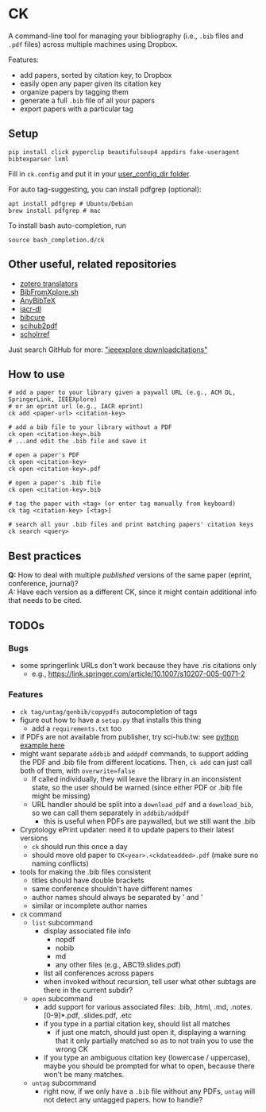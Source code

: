 CK
==

A command-line tool for managing your bibliography (i.e., `.bib` files and `.pdf` files) across multiple machines using Dropbox.

Features:

 - add papers, sorted by citation key, to Dropbox
 - easily open any paper given its citation key
 - organize papers by tagging them
 - generate a full `.bib` file of all your papers
 - export papers with a particular tag

Setup
-----

    pip install click pyperclip beautifulsoup4 appdirs fake-useragent bibtexparser lxml

Fill in `ck.config` and put it in your [user_config_dir folder](https://pypi.org/project/appdirs/).

For auto tag-suggesting, you can install pdfgrep (optional):
    
    apt install pdfgrep # Ubuntu/Debian
    brew install pdfgrep # mac

To install bash auto-completion, run

    source bash_completion.d/ck

Other useful, related repositories
----------------------------------

 - [zotero translators](https://github.com/zotero/translators/blob/master/IEEE%20Xplore.js)
 - [BibFromXplore.sh](https://github.com/rval735/BNN-PhD/blob/9a8941bbdf2a9c0dbda4420b522ca306da216e0c/Scripts/BibFromXplore.sh)
 - [AnyBibTeX](https://github.com/Livich/AnyBibTeX)
 - [iacr-dl](https://github.com/znewman01/iacr-dl)
 - [bibcure](https://github.com/bibcure/bibcure)
 - [scihub2pdf](https://github.com/bibcure/scihub2pdf)
 - [scholrref](https://adamsgaard.dk/scholarref.html)

Just search GitHub for more: ["ieeexplore downloadcitations"](https://github.com/search?q=ieeexplore+downloadcitations&type=Code)

How to use
----------

    # add a paper to your library given a paywall URL (e.g., ACM DL, SpringerLink, IEEEXplore)
    # or an eprint url (e.g., IACR eprint)
    ck add <paper-url> <citation-key>

    # add a bib file to your library without a PDF
    ck open <citation-key>.bib
    # ...and edit the .bib file and save it

    # open a paper's PDF
    ck open <citation-key>
    ck open <citation-key>.pdf

    # open a paper's .bib file
    ck open <citation-key>.bib

    # tag the paper with <tag> (or enter tag manually from keyboard)
    ck tag <citation-key> [<tag>]

    # search all your .bib files and print matching papers' citation keys
    ck search <query>

Best practices
--------------

**Q:** How to deal with multiple _published_ versions of the same paper (eprint, conference, journal)?  
_A:_ Have each version as a different CK, since it might contain additional info that needs to be cited.

TODOs
-----

### Bugs

 - some springerlink URLs don't work because they have .ris citations only
    + e.g., https://link.springer.com/article/10.1007/s10207-005-0071-2 

### Features

 - `ck tag/untag/genbib/copypdfs` autocompletion of tags
 - figure out how to have a `setup.py` that installs this thing
    + add a `requirements.txt` too
 - if PDFs are not available from publisher, try sci-hub.tw: see [python example here](https://gist.github.com/mpratt14/df20f09a06ba4249f3fad0776610f39d)
 - might want separate `addbib` and `addpdf` commands, to support adding the PDF and .bib file from different locations. Then, `ck add` can just call both of them, with `overwrite=false`
    - If called individually, they will leave the library in an inconsistent state, so the user should be warned (since either PDF or .bib file might be missing)
    + URL handler should be split into a `download_pdf` and a `download_bib`, so we can call them separately in `addbib/addpdf`
        + this is useful when PDFs are paywalled, but we still want the .bib
 - Cryptology ePrint updater: need it to update papers to their latest versions
    - `ck` should run this once a day
    + should move old paper to `CK<year>.<ckdateadded>.pdf` (make sure no naming conflicts)
 - tools for making the .bib files consistent
    + titles should have double brackets
    + same conference shouldn't have different names
    + author names should always be separated by ' and '
    - similar or incomplete author names
 - `ck` command
    - `list` subcommand
        - display associated file info
            - nopdf
            - nobib
            - md
            - any other files (e.g., ABC19.slides.pdf)
        - list all conferences across papers
        - when invoked without recursion, tell user what other subtags are there in the current subdir?
    - `open` subcommand
        - add support for various associated files: .bib, .html, .md, .notes.\[0-9\]\*.pdf, .slides.pdf, .etc
        - if you type in a partial citation key, should list all matches
            - if just one match, should just open it, displaying a warning that it only partially matched so as to not train you to use the wrong CK
        - if you type an ambiguous citation key (lowercase / uppercase), maybe you should be prompted for what to open, because there won't be many matches.
    - `untag` subcommand
        + right now, if we only have a `.bib` file without any PDFs, `untag` will not detect any untagged papers. how to handle?
